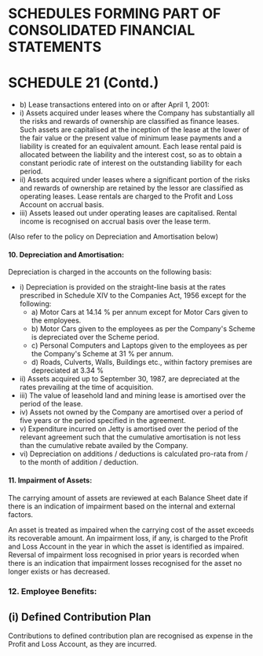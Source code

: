 # SCHEDULES FORMING PART OF CONSOLIDATED FINANCIAL STATEMENTS

# **SCHEDULE 21 (Contd.)**

- b) Lease transactions entered into on or after April 1, 2001:
- i) Assets acquired under leases where the Company has substantially all the risks and rewards of ownership are classified as finance leases. Such assets are capitalised at the inception of the lease at the lower of the fair value or the present value of minimum lease payments and a liability is created for an equivalent amount. Each lease rental paid is allocated between the liability and the interest cost, so as to obtain a constant periodic rate of interest on the outstanding liability for each period.
- ii) Assets acquired under leases where a significant portion of the risks and rewards of ownership are retained by the lessor are classified as operating leases. Lease rentals are charged to the Profit and Loss Account on accrual basis.
- iii) Assets leased out under operating leases are capitalised. Rental income is recognised on accrual basis over the lease term.

(Also refer to the policy on Depreciation and Amortisation below)

#### 10. Depreciation and Amortisation:

Depreciation is charged in the accounts on the following basis:

- i) Depreciation is provided on the straight-line basis at the rates prescribed in Schedule XIV to the Companies Act, 1956 except for the following:
  - a) Motor Cars at 14.14 % per annum except for Motor Cars given to the employees.
  - b) Motor Cars given to the employees as per the Company's Scheme is depreciated over the Scheme period.
  - c) Personal Computers and Laptops given to the employees as per the Company's Scheme at 31 % per annum.
  - d) Roads, Culverts, Walls, Buildings etc., within factory premises are depreciated at 3.34 %
- ii) Assets acquired up to September 30, 1987, are depreciated at the rates prevailing at the time of acquisition.
- iii) The value of leasehold land and mining lease is amortised over the period of the lease.
- iv) Assets not owned by the Company are amortised over a period of five years or the period specified in the agreement.
- v) Expenditure incurred on Jetty is amortised over the period of the relevant agreement such that the cumulative amortisation is not less than the cumulative rebate availed by the Company.
- vi) Depreciation on additions / deductions is calculated pro-rata from / to the month of addition / deduction.

#### 11. Impairment of Assets:

The carrying amount of assets are reviewed at each Balance Sheet date if there is an indication of impairment based on the internal and external factors.

An asset is treated as impaired when the carrying cost of the asset exceeds its recoverable amount. An impairment loss, if any, is charged to the Profit and Loss Account in the year in which the asset is identified as impaired. Reversal of impairment loss recognised in prior years is recorded when there is an indication that impairment losses recognised for the asset no longer exists or has decreased.

### 12. Employee Benefits:

## (i) Defined Contribution Plan

Contributions to defined contribution plan are recognised as expense in the Profit and Loss Account, as they are incurred.